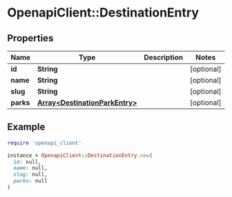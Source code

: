 # OpenapiClient::DestinationEntry

## Properties

| Name | Type | Description | Notes |
| ---- | ---- | ----------- | ----- |
| **id** | **String** |  | [optional] |
| **name** | **String** |  | [optional] |
| **slug** | **String** |  | [optional] |
| **parks** | [**Array&lt;DestinationParkEntry&gt;**](DestinationParkEntry.md) |  | [optional] |

## Example

```ruby
require 'openapi_client'

instance = OpenapiClient::DestinationEntry.new(
  id: null,
  name: null,
  slug: null,
  parks: null
)
```

